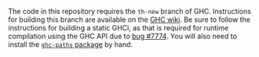 The code in this repository requires the `th-new` branch of GHC. Instructions for building this branch are available on the [GHC wiki](http://hackage.haskell.org/trac/ghc/wiki/TemplateHaskell/Typed#Compilingtheth-newbranch). Be sure to follow the instructions for building a static GHCi, as that is required for runtime compilation using the GHC API due to [bug #7774](http://hackage.haskell.org/trac/ghc/ticket/7774). You will also need to install the [`ghc-paths` package](http://hackage.haskell.org/package/ghc-paths-0.1.0.9) by hand.
